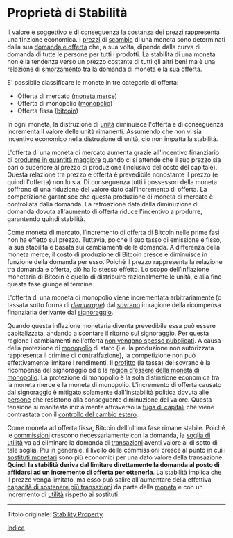 # Proprietà di Stabilità



Il [valore è soggettivo](https://en.wikipedia.org/wiki/Subjective_theory_of_value) e di conseguenza la costanza dei prezzi rappresenta una finzione economica. I [prezzi](ch101-glossary.md#prezzo) di [scambio](ch101-glossary.md#scambio-di-unità) di una moneta sono determinati dalla sua [domanda e offerta](https://it.wikipedia.org/wiki/Domanda_e_offerta) che, a sua volta, dipende dalla curva di domanda di tutte le persone per tutti i prodotti. La stabilità di una moneta non è la tendenza verso un prezzo costante di tutti gli altri beni ma è una relazione di [smorzamento](https://en.wikipedia.org/wiki/Damping_ratio) tra la domanda di moneta e la sua offerta.

E' possibile classificare le monete in tre categorie di offerta:

* Offerta di mercato ([moneta merce](https://it.wikipedia.org/wiki/Commodity))
* Offerta di monopolio ([monopolio](ch005-money-taxonomy.md))
* Offerta fissa ([bitcoin](https://it.wikipedia.org/wiki/Bitcoin))

In ogni moneta, la distruzione di [unità](ch101-glossary.md#unità) diminuisce l'offerta e di conseguenza incrementa il valore delle unità rimanenti. Assumendo che non vi sia incentivo economico nella distruzione di unità, ciò non impatta la stabilità.

L'offerta di una moneta di mercato aumenta grazie all'incentivo finanziario di [produrne in quantità maggiore](https://en.wikipedia.org/wiki/Gold_mining) quando ci si attende che il suo prezzo sia pari o superiore al prezzo di produzione (inclusivo del costo del capitale). Questa relazione tra prezzo e offerta è prevedibile nonostante il prezzo (e quindi l'offerta) non lo sia. Di conseguenza tutti i possessori della moneta soffrono di una riduzione del valore dato dall'incremento di offerta. La competizione garantisce che questa produzione di moneta di mercato è controllata dalla domanda. La retroazione data dalla diminuzione di domanda dovuta all'aumento di offerta riduce l'incentivo a produrre, garantendo quindi stabilità.

Come moneta di mercato, l’incremento di offerta di Bitcoin nelle prime fasi non ha effetto sul prezzo. Tuttavia, poiché il suo tasso di emissione è fisso, la sua stabilità è basata sui cambiamenti della domanda. A differenza della moneta merce, il costo di produzione di Bitcoin cresce e diminuisce in funzione della domanda per esso. Poiché il prezzo rappresenta la relazione tra domanda e offerta, ciò ha lo stesso effetto. Lo scopo dell’inflazione monetaria di Bitcoin è quello di distribuire razionalmente le unità, e alla fine questa fase giunge al termine. 

L'offerta di una moneta di monopolio viene incrementata arbitrariamente (o tassata sotto forma di [_demurrage_](https://it.wikipedia.org/wiki/Demurrage_(moneta))) dal [sovrano](https://it.wikipedia.org/wiki/Sovranit%C3%A0) in ragione della ricompensa finanziaria derivante dal [signoraggio](https://it.wikipedia.org/wiki/Signoraggio). 

Quando questa inflazione monetaria diventa prevedibile essa può essere capitalizzata, andando a scontare il ritorno sul signoraggio. Per questa ragione i cambiamenti nell'offerta [non vengono spesso pubblicati](https://www.reuters.com/article/us-venezuela-economy/crisis-hit-venezuela-halts-publication-of-another-major-indicator-idUSKBN16S1YF). A causa della protezione di [monopolio](https://it.wikipedia.org/wiki/Monopolio_di_Stato) di stato (i.e. la produzione non autorizzata rappresenta il crimine di contraffazione), la competizione non può effettivamente limitare i rendimenti. Il [profitto](ch101-glossary.md#profitto) (la tassa) del sovrano è la ricompensa del signoraggio ed è la [ragion d'essere della moneta di monopolio](ch017-reservation-priciple.md). La protezione di monopolio è la sola distinzione economica tra la moneta merce e la moneta di monopolio. L'incremento di offerta causato dal signoraggio è mitigato solamente dall'instabilità politica dovuta alle [persone](ch101-glossary.md#persona) che resistono alla conseguente diminuzione del valore. Questa tensione si manifesta inizialmente attraverso la [fuga di capitali](https://it.wikipedia.org/wiki/Fuga_di_capitali) che viene contrastata con il [controllo del cambio estero](https://en.wikipedia.org/wiki/Foreign_exchange_controls).  

Come moneta ad offerta fissa, Bitcoin dell'ultima fase rimane stabile. Poiché le [commissioni](ch101-glossary.md#commissione-di-transazione-fee) crescono necessariamente con la domanda, la [soglia di utilità](ch031-utility-threshold-property.md) va ad eliminare la domanda di [transazioni](ch101-glossary.md#transazione) aventi valore al di sotto di tale soglia. Più in generale, il livello delle commissioni cresce al punto in cui i [sostituti monetari](ch026-substitution-principle.md) sono più economici per una dato valore della transazione. **Quindi la stabilità deriva dal limitare direttamente la domanda al posto di affidarsi ad un incremento di offerta per ottenerla**. La stabilità implica che il prezzo venga limitato, ma esso può salire all'aumentare della effettiva [capacità di sostenere più transazioni](ch018-scalability-priciple.md) da parte della [moneta](ch101-glossary.md#moneta) e con un incremento di [utilità](ch101-glossary.md#utilità) rispetto ai sostituti.

---

Titolo originale: [Stability Property](https://github.com/libbitcoin/libbitcoin-system/wiki/Stability-Property)

[Indice](/README.md)

